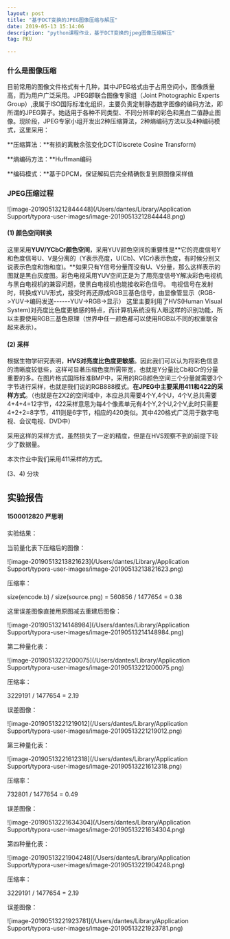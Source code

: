 ```yaml
---
layout: post
title: "基于DCT变换的JPEG图像压缩与解压"
date: 2019-05-13 15:14:06 
description: "python课程作业，基于DCT变换的jpeg图像压缩解压"
tag: PKU

---
```


<head>
		<script src="https://cdn.mathjax.org/mathjax/latest/MathJax.js?config=TeX-AMS-MML_HTMLorMML" type="text/javascript"></script>
    <script type="text/x-mathjax-config">
        MathJax.Hub.Config({
            tex2jax: {
            skipTags: ['script', 'noscript', 'style', 'textarea', 'pre'],
            inlineMath: [['$','$']]
            }
        });
    </script>
</head>



### 什么是图像压缩

目前常用的图像文件格式有十几种，其中JPEG格式由于占用空间小，图像质量高，而为用户广泛采用。JPEG即联合图像专家组（Joint Photographic Experts Group）,隶属于ISO国际标准化组织，主要负责定制静态数字图像的编码方法，即所谓的JPEG算子。她适用于各种不同类型、不同分辨率的彩色和黑白二值静止图像。现阶段，JPEG专家小组开发出2种压缩算法，2种熵编码方法以及4种编码模式，这里采用：

**压缩算法：**有损的离散余弦变化DCT(Discrete Cosine Transform)

**熵编码方法：**Huffman编码

**编码模式：**基于DPCM，保证解码后完全精确恢复到原图像采样值

### JPEG压缩过程

![image-20190513212844448](/Users/dantes/Library/Application Support/typora-user-images/image-20190513212844448.png)

#### (1) 颜色空间转换
这里采用**YUV/YCbCr颜色空间**，采用YUV颜色空间的重要性是**它的亮度信号Y和色度信号U、V是分离的（Y表示亮度，U(Cb)、V(Cr)表示色度，有时候分别又说表示色度和饱和度)。**如果只有Y信号分量而没有U、V分量，那么这样表示的图就是黑白灰度图。彩色电视采用YUV空间正是为了用亮度信号Y解决彩色电视机与黑白电视机的兼容问题，使黑白电视机也能接收彩色信号。
电视信号在发射时，转换成YUV形式，接受时再还原成RGB三基色信号，由显像管显示（RGB->YUV->编码发送------YUV->RGB->显示）
这里主要利用了HVS(Human Visual System)对亮度比色度更敏感的特点，而计算机系统没有人眼这样的识别功能，所以主要使用RGB三基色原理（世界中任一颜色都可以使用RGB以不同的权重联合起来表示）。

#### (2) 采样
根据生物学研究表明，**HVS对亮度比色度更敏感**。因此我们可以认为将彩色信息的清晰度较低些，这样可显著压缩色度所需带宽，也就是Y分量比Cb和Cr的分量重要的多。在图片格式国际标准BMP中，采用的RGB颜色空间三个分量就需要3个字节进行采样，也就是我们说的RGB888模式。**在JPEG中主要采用411和422的采样方式**。（也就是在2X2的空间域中，本应总共需要4个Y,4个U，4个V,总共需要4+4+4=12字节，422采样意思为每4个像素单元有4个Y,2个U,2个V,此时只需要4+2+2=8字节，411则是6字节，相应的420类似。其中420格式广泛用于数字电视、会议电视、DVD中）

采用这样的采样方式，虽然损失了一定的精度，但是在HVS观察不到的前提下较少了数据量。

本次作业中我们采用411采样的方式。

(3、4) 分块



## 实验报告

#### 1500012820 严思明

实验结果：

当前量化表下压缩后的图像：

![image-20190513213821623](/Users/dantes/Library/Application Support/typora-user-images/image-20190513213821623.png)



压缩率：

size(encode.b) / size(source.png) = 560856 / 1477654 = 0.38



这里误差图像直接用原图减去重建后图像：

![image-20190513214148984](/Users/dantes/Library/Application Support/typora-user-images/image-20190513214148984.png)



第二种量化表：

![image-20190513221200075](/Users/dantes/Library/Application Support/typora-user-images/image-20190513221200075.png)

压缩率：

3229191 / 1477654 = 2.19

误差图像：

![image-20190513221219012](/Users/dantes/Library/Application Support/typora-user-images/image-20190513221219012.png)



第三种量化表：

![image-20190513221612318](/Users/dantes/Library/Application Support/typora-user-images/image-20190513221612318.png)

压缩率：

732801 / 1477654 = 0.49

误差图像：

![image-20190513221634304](/Users/dantes/Library/Application Support/typora-user-images/image-20190513221634304.png)

第四种量化表：

![image-20190513221904248](/Users/dantes/Library/Application Support/typora-user-images/image-20190513221904248.png)

压缩率：

3229191 / 1477654 = 2.19

误差图像：

![image-20190513221923781](/Users/dantes/Library/Application Support/typora-user-images/image-20190513221923781.png)
